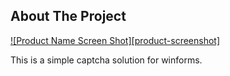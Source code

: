 <!-- ABOUT THE PROJECT -->
## About The Project

[![Product Name Screen Shot][product-screenshot]](https://example.com)

This is a simple captcha solution for winforms.
